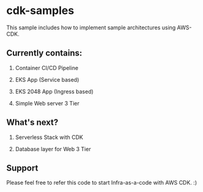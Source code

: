 # cdk-samples

This sample includes how to implement sample architectures using AWS-CDK.

## Currently contains:

1. Container CI/CD Pipeline 

1. EKS App (Service based)

2. EKS 2048 App (Ingress based)

2. Simple Web server 3 Tier

## What's next?

1. Serverless Stack with CDK

2. Database layer for Web 3 Tier

## Support

Please feel free to refer this code to start Infra-as-a-code with AWS CDK. :) 

